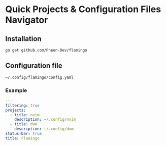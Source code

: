 # Quick Projects & Configuration Files Navigator

<!-- ![p](https://github.com/Pheon-Dev/flamingo/blob/main/flamin.gif) -->

## Installation
```
go get github.com/Pheon-Dev/flamingo
```
## Configuration file

```bash
~/.config/flamingo/config.yaml
```

### Example

```yaml
---
filtering: true
projects:
  - title: nvim
    description: ~/.config/nvim
  - title: dwm
    description: ~/.config/dwm
status-bar: true
title: Flamingo
```
